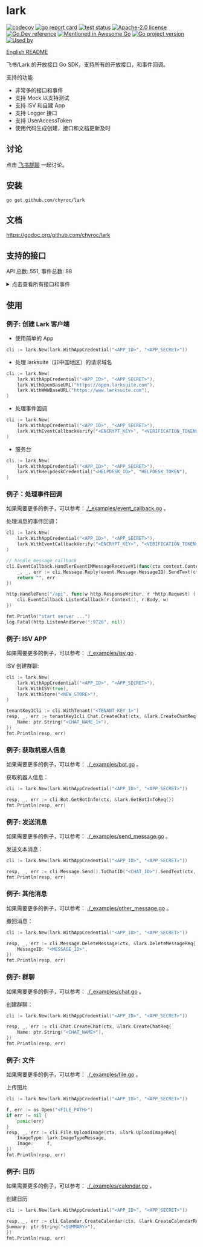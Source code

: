 # lark

[![codecov](https://codecov.io/gh/chyroc/lark/branch/master/graph/badge.svg?token=Z73T6YFF80)](https://codecov.io/gh/chyroc/lark)
[![go report card](https://goreportcard.com/badge/github.com/chyroc/lark "go report card")](https://goreportcard.com/report/github.com/chyroc/lark)
[![test status](https://github.com/chyroc/lark/actions/workflows/test.yml/badge.svg)](https://github.com/chyroc/lark/actions)
[![Apache-2.0 license](https://img.shields.io/badge/License-Apache%202.0-brightgreen.svg)](https://opensource.org/licenses/Apache-2.0)
[![Go.Dev reference](https://img.shields.io/badge/go.dev-reference-blue?logo=go&logoColor=white)](https://pkg.go.dev/github.com/chyroc/lark)
[![Mentioned in Awesome Go](https://awesome.re/mentioned-badge.svg)](https://github.com/avelino/awesome-go)
[![Go project version](https://badge.fury.io/go/github.com%2Fchyroc%2Flark.svg)](https://badge.fury.io/go/github.com%2Fchyroc%2Flark)
[![Used by](https://github-used-by.chyroc.cn/chyroc/lark.svg)]()

[English README](./README.md)

飞书/Lark 的开放接口 Go SDK，支持所有的开放接口，和事件回调。

支持的功能

- 非常多的接口和事件
- 支持 Mock 以支持测试
- 支持 ISV 和自建 App
- 支持 Logger 接口
- 支持 UserAccessToken
- 使用代码生成创建，接口和文档更新及时

## 讨论

⁣点击 [飞书群聊](https://applink.feishu.cn/client/chat/chatter/add_by_link?link_token=985n4cf0-70d7-444c-909f-98885892c233) 一起讨论。

## 安装

```shell
go get github.com/chyroc/lark
```

## 文档

https://godoc.org/github.com/chyroc/lark

## 支持的接口

API 总数: 551, 事件总数: 88

<details>
  <summary>
    点击查看所有接口和事件
  </summary>

- Auth
  - ResendAppTicket
  - GetAccessToken
  - RefreshAccessToken
  - GetUserInfo
- Contact
  - SearchUserOld
  - CreateUser
  - DeleteUser
  - GetUser
  - GetUserList
  - GetUserListOld
  - BatchGetUser
  - UpdateUserPatch
  - UpdateUser
  - BatchGetUserByID
  - BatchGetUserByIDOld
  - CreateDepartment
  - GetDepartment
  - GetDepartmentList
  - GetDepartmentListOld
  - GetParentDepartment
  - SearchDepartment
  - UpdateDepartmentPatch
  - UpdateDepartment
  - DeleteDepartment
  - CreateContactGroup
  - UpdateContactGroup
  - DeleteContactGroup
  - GetContactGroup
  - GetContactGroupList
  - AddContactGroupMember
  - DeleteContactGroupMember
  - GetContactGroupMember
  - GetEmployeeTypeEnumList
  - UpdateEmployeeTypeEnumPatch
  - DeleteEmployeeTypeEnum
  - CreateEmployeeTypeEnum
  - GetContactCustomAttrList
  - CreateContactUnit
  - UpdateContactUnit
  - DeleteContactUnit
  - GetContactUnit
  - GetContactUnitList
  - BindContactUnitDepartment
  - UnbindContactUnitDepartment
  - GetContactUnitDepartmentList
  - GetContactScopeList
- Message
  - SendEphemeralMessage
  - SendUrgentAppMessage
  - SendUrgentSmsMessage
  - SendUrgentPhoneMessage
  - SendRawMessage
  - SendRawMessageOld
  - BatchSendOldRawMessage
  - ReplyRawMessage
  - DeleteMessage
  - BatchDeleteMessage
  - UpdateMessage
  - UpdateMessageDelay
  - GetMessageReadUserList
  - GetBatchSentMessageReadUser
  - GetBatchSentMessageProgress
  - GetMessageList
  - GetMessageFile
  - GetMessage
  - DeleteEphemeralMessage
  - CreateMessageReaction
  - GetMessageReactionList
  - DeleteMessageReaction
- Chat
  - CreateChat
  - GetChat
  - GetChatOld
  - UpdateChat
  - DeleteChat
  - GetChatListOfSelf
  - SearchChat
  - GetChatMemberList
  - IsInChat
  - CreateChatManager
  - DeleteChatManager
  - AddChatMember
  - DeleteChatMember
  - JoinChat
  - GetChatAnnouncement
  - UpdateChatAnnouncement
  - GetChatModeration
  - UpdateChatModeration
- Bot
  - GetBotInfo
  - AddBotToChat
- Calendar
  - CreateCalendarACL
  - DeleteCalendarACL
  - GetCalendarACLList
  - SubscribeCalendarACL
  - GetPrimaryCalendar
  - CreateCalendar
  - DeleteCalendar
  - GetCalendar
  - GetCalendarList
  - UpdateCalendar
  - SearchCalendar
  - SubscribeCalendar
  - UnsubscribeCalendar
  - SubscribeCalendarChangeEvent
  - CreateCalendarEvent
  - DeleteCalendarEvent
  - GetCalendarEvent
  - GetCalendarEventList
  - UpdateCalendarEvent
  - SearchCalendarEvent
  - SubscribeCalendarEvent
  - CreateCalendarEventAttendee
  - GetCalendarEventAttendeeList
  - DeleteCalendarEventAttendee
  - GetCalendarEventAttendeeChatMemberList
  - GetCalendarFreeBusyList
  - CreateCalendarTimeoffEvent
  - DeleteCalendarTimeoffEvent
  - GenerateCaldavConf
  - CreateCalendarExchangeBinding
  - GetCalendarExchangeBinding
  - DeleteCalendarExchangeBinding
- Drive
  - SearchDriveFile
  - GetDriveFileMeta
  - CreateDriveFile
  - CopyDriveFile
  - DeleteDriveFile
  - DeleteDriveDocFile
  - DeleteDriveSheetFile
  - CreateDriveFolder
  - GetDriveFolderMeta
  - GetDriveRootFolderMeta
  - GetDriveFolderChildren
  - GetDriveFileStatistics
  - DownloadDriveFile
  - UploadDriveFile
  - PrepareUploadDriveFile
  - PartUploadDriveFile
  - FinishUploadDriveFile
  - DownloadDriveMedia
  - UploadDriveMedia
  - PrepareUploadDriveMedia
  - PartUploadDriveMedia
  - FinishUploadDriveMedia
  - CreateDriveMemberPermissionOld
  - TransferDriveMemberPermission
  - GetDriveMemberPermissionList
  - CreateDriveMemberPermission
  - DeleteDriveMemberPermission
  - DeleteDriveMemberPermissionOld
  - UpdateDriveMemberPermissionOld
  - UpdateDriveMemberPermission
  - CheckDriveMemberPermission
  - UpdateDrivePublicPermissionV1Old
  - UpdateDrivePublicPermissionV2Old
  - GetDrivePublicPermissionV2
  - UpdateDrivePublicPermission
  - BatchGetDriveMediaTmpDownloadURL
  - GetDriveCommentList
  - GetDriveComment
  - CreateDriveComment
  - UpdateDriveComment
  - DeleteDriveComment
  - UpdateDriveCommentPatch
  - CreateDriveFileSubscription
  - GetDriveFileSubscription
  - UpdateDriveFileSubscription
  - CreateDriveDoc
  - GetDriveDocContent
  - GetDriveDocRawContent
  - GetDriveDocMeta
  - CreateSheet
  - GetSheetMeta
  - UpdateSheetProperty
  - BatchUpdateSheet
  - ImportSheet
  - CreateDriveImportTask
  - GetDriveImportTask
  - MoveSheetDimension
  - PrependSheetValue
  - AppendSheetValue
  - InsertSheetDimensionRange
  - AddSheetDimensionRange
  - UpdateSheetDimensionRange
  - DeleteSheetDimensionRange
  - GetSheetValue
  - BatchGetSheetValue
  - SetSheetValue
  - BatchSetSheetValue
  - SetSheetStyle
  - BatchSetSheetStyle
  - MergeSheetCell
  - UnmergeSheetCell
  - SetSheetValueImage
  - FindSheet
  - ReplaceSheet
  - CreateSheetConditionFormat
  - GetSheetConditionFormat
  - UpdateSheetConditionFormat
  - DeleteSheetConditionFormat
  - CreateSheetProtectedDimension
  - GetSheetProtectedDimension
  - UpdateSheetProtectedDimension
  - DeleteSheetProtectedDimension
  - CreateSheetDataValidationDropdown
  - DeleteSheetDataValidationDropdown
  - UpdateSheetDataValidationDropdown
  - GetSheetDataValidationDropdown
  - CreateSheetFilter
  - DeleteSheetFilter
  - UpdateSheetFilter
  - GetSheetFilter
  - CreateSheetFilterView
  - DeleteSheetFilterView
  - UpdateSheetFilterView
  - GetSheetFilterView
  - QuerySheetFilterView
  - CreateSheetFilterViewCondition
  - DeleteSheetFilterViewCondition
  - UpdateSheetFilterViewCondition
  - GetSheetFilterViewCondition
  - QuerySheetFilterViewCondition
  - CreateSheetFloatImage
  - DeleteSheetFloatImage
  - UpdateSheetFloatImage
  - GetSheetFloatImage
  - QuerySheetFloatImage
  - CreateWikiSpace
  - GetWikiSpaceList
  - GetWikiSpace
  - UpdateWikiSpaceSetting
  - DeleteWikiSpaceMember
  - AddWikiSpaceMember
  - CreateWikiNode
  - GetWikiNodeList
  - MoveWikiNode
  - GetWikiNode
  - MoveDocsToWiki
  - GetWikiTask
- Bitable
  - GetBitableViewList
  - CreateBitableView
  - DeleteBitableView
  - GetBitableRecordList
  - GetBitableRecord
  - CreateBitableRecord
  - BatchCreateBitableRecord
  - UpdateBitableRecord
  - BatchUpdateBitableRecord
  - DeleteBitableRecord
  - BatchDeleteBitableRecord
  - GetBitableFieldList
  - CreateBitableField
  - UpdateBitableField
  - DeleteBitableField
  - GetBitableTableList
  - CreateBitableTable
  - BatchCreateBitableTable
  - DeleteBitableTable
  - BatchDeleteBitableTable
  - GetBitableMeta
- MeetingRoom
  - GetMeetingRoomCustomization
  - BatchGetMeetingRoomSummary
  - GetMeetingRoomBuildingList
  - BatchGetMeetingRoomBuilding
  - GetMeetingRoomRoomList
  - BatchGetMeetingRoomRoom
  - BatchGetMeetingRoomFreebusy
  - ReplyMeetingRoomInstance
  - CreateMeetingRoomBuilding
  - UpdateMeetingRoomBuilding
  - DeleteMeetingRoomBuilding
  - BatchGetMeetingRoomBuildingID
  - CreateMeetingRoomRoom
  - UpdateMeetingRoomRoom
  - DeleteMeetingRoomRoom
  - BatchGetMeetingRoomRoomID
  - GetMeetingRoomCountryList
  - GetMeetingRoomDistrictList
- Jssdk
  - GetJssdkTicket
- VC
  - ApplyVCReserve
  - UpdateVCReserve
  - DeleteVCReserve
  - GetVCReserve
  - GetVCReserveActiveMeeting
  - GetVCMeeting
  - ListVCMeetingByNo
  - InviteVCMeeting
  - KickoutVCMeeting
  - SetVCHostMeeting
  - EndVCMeeting
  - StartVCMeetingRecording
  - StopVCMeetingRecording
  - GetVCMeetingRecording
  - SetVCPermissionMeetingRecording
  - GetVCDailyReport
  - GetVCTopUserReport
  - GetVCRoomConfig
  - SetVCRoomConfig
- Application
  - IsApplicationUserAdmin
  - GetApplicationUserAdminScope
  - GetApplicationAppVisibility
  - GetApplicationUserVisibleApp
  - GetApplicationAppList
  - UpdateApplicationAppVisibility
  - GetApplicationAppAdminUserList
  - CheckUserIsInApplicationPaidScope
  - GetApplicationOrderList
  - GetApplicationOrder
  - GetApplicationUnderAuditList
  - GetApplication
  - GetApplicationVersion
  - UpdateApplicationVersion
  - UpdateApplication
  - GetApplicationUsageOverview
  - GetApplicationUsageTrend
- Mail
  - CreateMailGroup
  - GetMailGroup
  - GetMailGroupList
  - UpdateMailGroupPatch
  - UpdateMailGroup
  - DeleteMailGroup
  - CreateMailGroupMember
  - GetMailGroupMember
  - GetMailGroupMemberList
  - DeleteMailGroupMember
  - CreateMailGroupPermissionMember
  - GetMailGroupPermissionMember
  - GetMailGroupPermissionMemberList
  - DeleteMailGroupPermissionMember
  - CreatePublicMailbox
  - GetPublicMailbox
  - GetPublicMailboxList
  - UpdatePublicMailboxPatch
  - UpdatePublicMailbox
  - DeletePublicMailbox
  - CreatePublicMailboxMember
  - GetPublicMailboxMember
  - GetPublicMailboxMemberList
  - DeletePublicMailboxMember
  - ClearPublicMailboxMember
  - CreateMailUserAlias
  - DeleteMailUserAlias
  - GetMailUserAliasList
- Approval
  - GetApproval
  - GetApprovalInstanceList
  - GetApprovalInstance
  - CreateApprovalInstance
  - ApproveApprovalInstance
  - RejectApprovalInstance
  - TransferApprovalInstance
  - RollbackApprovalInstance
  - CancelApprovalInstance
  - SearchApprovalInstance
  - AddApprovalInstanceSign
  - UploadApprovalFile
  - SearchApprovalTask
  - GetApprovalUserTaskList
  - SearchApprovalCarbonCopy
  - CreateApprovalCarbonCopy
  - PreviewApprovalInstance
  - UpdateApprovalMessage
  - SubscribeApprovalSubscription
  - UnsubscribeApprovalSubscription
- Helpdesk
  - CreateHelpdeskNotification
  - UpdateHelpdeskNotification
  - GetHelpdeskNotification
  - PreviewHelpdeskNotification
  - SubmitApproveHelpdeskNotification
  - CancelApproveHelpdeskNotification
  - ExecuteSendHelpdeskNotification
  - CancelSendHelpdeskNotification
  - StartHelpdeskService
  - GetHelpdeskTicket
  - UpdateHelpdeskTicket
  - GetHelpdeskTicketList
  - DownloadHelpdeskTicketImage
  - AnswerHelpdeskTicketUserQuery
  - GetHelpdeskTicketMessageList
  - SendHelpdeskTicketMessage
  - SendHelpdeskMessage
  - GetHelpdeskTicketCustomizedFieldList
  - DeleteHelpdeskTicketCustomizedField
  - UpdateHelpdeskTicketCustomizedField
  - CreateHelpdeskTicketCustomizedField
  - GetHelpdeskTicketCustomizedField
  - CreateHelpdeskCategory
  - GetHelpdeskCategory
  - UpdateHelpdeskCategory
  - DeleteHelpdeskCategory
  - GetHelpdeskCategoryList
  - CreateHelpdeskFAQ
  - GetHelpdeskFAQ
  - UpdateHelpdeskFAQ
  - DeleteHelpdeskFAQ
  - GetHelpdeskFAQList
  - GetHelpdeskFAQImage
  - SearchHelpdeskFAQ
  - UpdateHelpdeskAgent
  - GetHelpdeskAgentEmail
  - CreateHelpdeskAgentSchedule
  - DeleteHelpdeskAgentSchedule
  - UpdateHelpdeskAgentSchedule
  - GetHelpdeskAgentSchedule
  - GetHelpdeskAgentScheduleList
  - CreateHelpdeskAgentSkill
  - GetHelpdeskAgentSkill
  - UpdateHelpdeskAgentSkill
  - DeleteHelpdeskAgentSkill
  - GetHelpdeskAgentSkillList
  - GetHelpdeskAgentSkillRuleList
  - SubscribeHelpdeskEvent
  - UnsubscribeHelpdeskEvent
- Admin
  - GetAdminDeptStats
  - GetAdminUserStats
- HumanAuth
  - GetFaceVerifyAuthResult
  - UploadFaceVerifyImage
  - CropFaceVerifyImage
  - CreateIdentity
- AI
  - RecognizeBasicImage
  - RecognizeSpeechStream
  - RecognizeSpeechFile
  - TranslateText
  - DetectTextLanguage
  - DetectFaceAttributes
- Attendance
  - CreateAttendanceGroup
  - SearchAttendanceGroup
  - GetAttendanceGroup
  - DeleteAttendanceGroup
  - GetAttendanceShift
  - GetAttendanceShiftDetail
  - DeleteAttendanceShift
  - CreateAttendanceShift
  - GetAttendanceUserDailyShift
  - BatchCreateAttendanceUserDailyShift
  - GetAttendanceUserStatsField
  - GetAttendanceUserStatsView
  - UpdateAttendanceUserStatsView
  - GetAttendanceUserStatsData
  - BatchGetAttendanceUserFlow
  - GetAttendanceUserFlow
  - GetAttendanceUserTask
  - BatchCreateAttendanceUserFlow
  - GetAttendanceUserTaskRemedyAllowedRemedyList
  - GetAttendanceUserTaskRemedy
  - CreateAttendanceUserTaskRemedy
  - GetAttendanceUserSettingList
  - UpdateAttendanceUserSetting
  - DownloadAttendanceFile
  - UploadAttendanceFile
  - CreateUpdateAttendanceUserDailyShift
  - GetAttendanceUserApproval
  - CreateAttendanceUserApproval
  - GetAttendanceUserAllowedRemedy
  - InitAttendanceRemedyApproval
  - UpdateAttendanceRemedyApproval
- File
  - UploadImage
  - DownloadImage
  - UploadFile
  - DownloadFile
- OKR
  - GetOKRPeriodList
  - BatchGetOKR
  - GetUserOKRList
- EHR
  - GetEHREmployeeList
  - DownloadEHRAttachments
- Tenant
  - GetTenant
- Search
  - CreateSearchDataSourceItem
  - GetSearchDataSourceItem
  - DeleteSearchDataSourceItem
  - CreateSearchDataSource
  - GetSearchDataSource
  - UpdateSearchDataSource
  - GetSearchDataSourceList
  - DeleteSearchDataSource
- Hire
  - GetHireJob
  - GetHireJobManager
  - GetHireTalent
  - GetHireAttachment
  - GetHireAttachmentPreview
  - GetHireResumeSource
  - CreateHireNote
  - UpdateHireNote
  - GetHireNote
  - GetHireNoteList
  - GetHireReferralByApplication
  - GetHireJobProcessList
  - CreateHireApplication
  - TerminateHireApplication
  - GetHireApplication
  - GetHireApplicationList
  - GetHireApplicationInterviewList
  - GetHireOfferByApplication
  - GetHireOfferSchema
  - MakeHireTransferOnboardByApplication
  - UpdateHireEmployee
  - GetHireEmployeeByApplication
  - GetHireEmployee
- Task
  - CreateTaskCollaborator
  - GetTaskCollaboratorList
  - DeleteTaskCollaborator
  - CreateTaskFollower
  - GetTaskFollowerList
  - DeleteTaskFollower
  - CreateTaskReminder
  - GetTaskReminderList
  - DeleteTaskReminder
  - CreateTask
  - GetTask
  - GetTaskList
  - DeleteTask
  - UpdateTask
  - CompleteTask
  - UncompleteTask
  - CreateTaskComment
  - GetTaskComment
  - DeleteTaskComment
  - UpdateTaskComment
- ACS
  - GetACSAccessRecordPhoto
  - GetACSAccessRecordList
  - GetACSDeviceList
  - GetACSUserFace
  - UpdateACSUserFace
  - GetACSUser
  - UpdateACSUser
  - GetACSUserList
- Baike
  - CreateBaikeDraft
  - CreateBaikeUpdate
  - GetBaikeEntity
  - GetBaikeEntityList
  - MatchBaikeEntity
  - SearchBaikeEntity
  - HighlightBaikeEntity
- EventCallback
  - EventV2ApplicationApplicationAppVersionAuditV6
  - EventV2ApplicationApplicationAppVersionPublishApplyV6
  - EventV2ApplicationApplicationAppVersionPublishRevokeV6
  - EventV2ApplicationApplicationCreatedV6
  - EventV2ContactCustomAttrEventUpdatedV3
  - EventV2DriveFileTitleUpdatedV1
  - EventV2DriveFileReadV1
  - EventV2DriveFileEditV1
  - EventV1AppOpen
  - EventV1ShiftApproval
  - EventV1LeaveApprovalV2
  - EventV1OutApproval
  - EventV1WorkApproval
  - EventV2DriveFilePermissionMemberAddedV1
  - EventV2DriveFileTrashedV1
  - EventV2DriveFileDeletedV1
  - EventV2DriveFilePermissionMemberRemovedV1
  - EventV2ApprovalApprovalUpdatedV4
  - EventV1TripApproval
  - EventV1RemedyApproval
  - EventV1ThirdPartyMeetingRoomEventUpdated
  - EventV1ThirdPartyMeetingRoomEventDeleted
  - EventV2MeetingRoomMeetingRoomCreatedV1
  - EventV2MeetingRoomMeetingRoomUpdatedV1
  - EventV2MeetingRoomMeetingRoomStatusChangedV1
  - EventV2MeetingRoomMeetingRoomDeletedV1
  - EventV1ThirdPartyMeetingRoomEventCreated
  - EventV1OrderPaid
  - EventV1AppTicket
  - EventV1AppUninstalled
  - EventV1AppStatusChange
  - EventV2ApplicationApplicationVisibilityAddedV6
  - EventV2AttendanceUserTaskUpdatedV1
  - EventV2AttendanceUserFlowCreatedV1
  - EventV2AwemeEcosystemAwemeUserBindedAccountV1
  - EventV2TaskTaskUpdateTenantV1
  - EventV2TaskTaskUpdatedV1
  - EventV2TaskTaskCommentUpdatedV1
  - EventV2HelpdeskTicketMessageCreatedV1
  - EventV2HelpdeskTicketCreatedV1
  - EventV2HelpdeskTicketUpdatedV1
  - EventV2HelpdeskNotificationApproveV1
  - EventV2ContactDepartmentCreatedV3
  - EventV2ContactDepartmentDeletedV3
  - EventV2ContactDepartmentUpdatedV3
  - EventV2ContactUserUpdatedV3
  - EventV2ContactUserCreatedV3
  - EventV2ContactUserDeletedV3
  - EventV2ContactScopeUpdatedV3
  - EventV2ContactEmployeeTypeEnumCreatedV3
  - EventV2ContactEmployeeTypeEnumActivedV3
  - EventV2ContactEmployeeTypeEnumDeactivatedV3
  - EventV2ContactEmployeeTypeEnumUpdatedV3
  - EventV2ContactEmployeeTypeEnumDeletedV3
  - EventV2IMMessageReceiveV1
  - EventV2IMMessageReadV1
  - EventV2IMMessageReactionDeletedV1
  - EventV2IMMessageReactionCreatedV1
  - EventV2IMChatDisbandedV1
  - EventV2IMChatUpdatedV1
  - EventV2IMChatMemberBotAddedV1
  - EventV2IMChatMemberBotDeletedV1
  - EventV2IMChatMemberUserAddedV1
  - EventV2IMChatMemberUserWithdrawnV1
  - EventV2IMChatMemberUserDeletedV1
  - EventV2VCMeetingMeetingStartedV1
  - EventV2VCMeetingMeetingEndedV1
  - EventV2VCMeetingJoinMeetingV1
  - EventV2VCMeetingLeaveMeetingV1
  - EventV2VCMeetingRecordingStartedV1
  - EventV2VCMeetingRecordingEndedV1
  - EventV2VCMeetingRecordingReadyV1
  - EventV2VCMeetingShareStartedV1
  - EventV2VCMeetingShareEndedV1
  - EventV2ACSAccessRecordCreatedV1
  - EventV2ACSUserUpdatedV1
  - EventV2CalendarCalendarACLCreatedV4
  - EventV2CalendarCalendarACLDeletedV4
  - EventV2CalendarCalendarEventChangedV4
  - EventV2CalendarCalendarChangedV4
  - EventV1AddBot
  - EventV1RemoveBot
  - EventV1P2PChatCreate
  - EventV1ReceiveMessage
  - EventV1AddUserToChat
  - EventV1RemoveUserFromChat
  - EventV1RevokeAddUserFromChat
  - EventV1ChatDisband
- AppLink
  - OpenLark
  - OpenMiniProgram
  - OpenWebApp
  - OpenChat
  - OpenCalender
  - OpenCalenderView
  - OpenCalenderEventCreate
  - OpenCalenderAccount
  - OpenDocs
  - OpenBot
  - OpenSSOLogin
  - OpenWebURL
  - OpenTask
  - OpenTaskCreate
  - OpenTaskDetail
  - OpenTaskTab


</details>

## 使用

### 例子: 创建 Lark 客户端

- 使用简单的 App

```go
cli := lark.New(lark.WithAppCredential("<APP_ID>", "<APP_SECRET>"))
```

- 处理 larksuite（非中国地区）的请求域名

```go
cli := lark.New(
    lark.WithAppCredential("<APP_ID>", "<APP_SECRET>"),
    lark.WithOpenBaseURL("https://open.larksuite.com"),
    lark.WithWWWBaseURL("https://www.larksuite.com"),
)
```

- 处理事件回调

```go
cli := lark.New(
    lark.WithAppCredential("<APP_ID>", "<APP_SECRET>"),
    lark.WithEventCallbackVerify("<ENCRYPT_KEY>", "<VERIFICATION_TOKEN>"),
)
```

- 服务台

```go
cli := lark.New(
    lark.WithAppCredential("<APP_ID>", "<APP_SECRET>"),
    lark.WithHelpdeskCredential("<HELPDESK_ID>", "HELPDESK_TOKEN"),
)
```

### 例子：处理事件回调

如果需要更多的例子，可以参考：[./_examples/event_callback.go](./_examples/event_callback.go) 。

处理消息的事件回调：

```go
cli := lark.New(
    lark.WithAppCredential("<APP_ID>", "<APP_SECRET>"),
    lark.WithEventCallbackVerify("<ENCRYPT_KEY>", "<VERIFICATION_TOKEN>"),
)

// handle message callback
cli.EventCallback.HandlerEventIMMessageReceiveV1(func(ctx context.Context, cli *lark.Lark, schema string, header *lark.EventV2Header, event *lark.EventV2IMMessageReceiveV1) (string, error) {
    _, _, err := cli.Message.Reply(event.Message.MessageID).SendText(ctx, "hi, "+event.Message.Content)
    return "", err
})

http.HandleFunc("/api", func(w http.ResponseWriter, r *http.Request) {
    cli.EventCallback.ListenCallback(r.Context(), r.Body, w)
})

fmt.Println("start server ...")
log.Fatal(http.ListenAndServe(":9726", nil))
```

### 例子: ISV APP

如果需要更多的例子，可以参考： [./_examples/isv.go](./_examples/isv.go) .

ISV 创建群聊:

```go
cli := lark.New(
    lark.WithAppCredential("<APP_ID>", "<APP_SECRET>"),
    lark.WithISV(true),
    lark.WithStore("<NEW_STORE>"),
)

tenantKey1Cli := cli.WithTenant("<TENANT_KEY_1>")
resp, _, err := tenantKey1cli.Chat.CreateChat(ctx, &lark.CreateChatReq{
    Name: ptr.String("<CHAT_NAME_1>"),
})
fmt.Println(resp, err)
```

### 例子: 获取机器人信息

如果需要更多的例子，可以参考： [./_examples/bot.go](./_examples/bot.go) 。

获取机器人信息：

```go
cli := lark.New(lark.WithAppCredential("<APP_ID>", "<APP_SECRET>"))

resp, _, err := cli.Bot.GetBotInfo(ctx, &lark.GetBotInfoReq{})
fmt.Println(resp, err)
```

### 例子: 发送消息

如果需要更多的例子，可以参考： [./_examples/send_message.go](./_examples/send_message.go) 。

发送文本消息：

```go
cli := lark.New(lark.WithAppCredential("<APP_ID>", "<APP_SECRET>"))

resp, _, err := cli.Message.Send().ToChatID("<CHAT_ID>").SendText(ctx, "<TEXT>")
fmt.Println(resp, err)
```

### 例子: 其他消息

如果需要更多的例子，可以参考： [./_examples/other_message.go](./_examples/other_message.go) 。

撤回消息：

```go
cli := lark.New(lark.WithAppCredential("<APP_ID>", "<APP_SECRET>"))

resp, _, err := cli.Message.DeleteMessage(ctx, &lark.DeleteMessageReq{
    MessageID: "<MESSAGE_ID>",
})
fmt.Println(resp, err)
```

### 例子: 群聊

如果需要更多的例子，可以参考： [./_examples/chat.go](./_examples/chat.go) 。

创建群聊：

```go
cli := lark.New(lark.WithAppCredential("<APP_ID>", "<APP_SECRET>"))

resp, _, err := cli.Chat.CreateChat(ctx, &lark.CreateChatReq{
    Name: ptr.String("<CHAT_NAME>"),
})
fmt.Println(resp, err)
```

### 例子: 文件

如果需要更多的例子，可以参考： [./_examples/file.go](./_examples/file.go) 。

上传图片

```go
cli := lark.New(lark.WithAppCredential("<APP_ID>", "<APP_SECRET>"))

f, err := os.Open("<FILE_PATH>")
if err != nil {
    panic(err)
}
resp, _, err := cli.File.UploadImage(ctx, &lark.UploadImageReq{
    ImageType: lark.ImageTypeMessage,
    Image:     f,
})
fmt.Println(resp, err)
```

### 例子: 日历

如果需要更多的例子，可以参考： [./_examples/calendar.go](./_examples/calendar.go) 。

创建日历

```go
cli := lark.New(lark.WithAppCredential("<APP_ID>", "<APP_SECRET>"))

resp, _, err := cli.Calendar.CreateCalendar(ctx, &lark.CreateCalendarReq{
Summary: ptr.String("<SUMMARY>"),
})
fmt.Println(resp, err)
```

